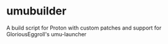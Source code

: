 # umubuilder
A build script for Proton with custom patches and support for GloriousEggroll's umu-launcher
